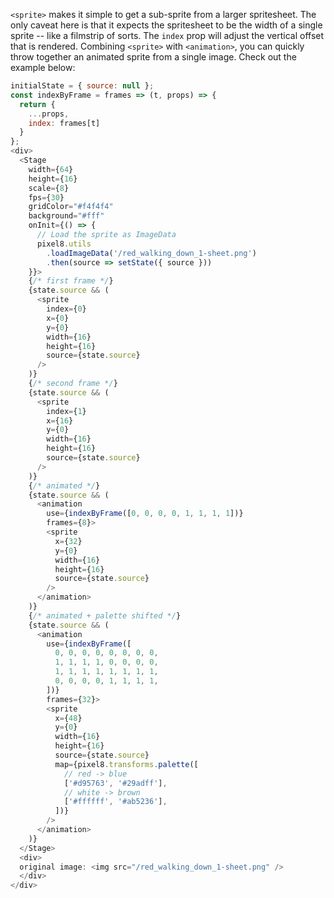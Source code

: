 `<sprite>` makes it simple to get a sub-sprite from a larger spritesheet. The only caveat here is that it expects the spritesheet to be the width of a single sprite -- like a filmstrip of sorts. The `index` prop will adjust the vertical offset that is rendered. Combining `<sprite>` with `<animation>`, you can quickly throw together an animated sprite from a single image. Check out the example below:

```js
initialState = { source: null };
const indexByFrame = frames => (t, props) => {
  return {
    ...props,
    index: frames[t]
  }
};
<div>
  <Stage
    width={64}
    height={16}
    scale={8}
    fps={30}
    gridColor="#f4f4f4"
    background="#fff"
    onInit={() => {
      // Load the sprite as ImageData
      pixel8.utils
        .loadImageData('/red_walking_down_1-sheet.png')
        .then(source => setState({ source }))
    }}>
    {/* first frame */}
    {state.source && (
      <sprite
        index={0}
        x={0}
        y={0}
        width={16}
        height={16}
        source={state.source}
      />
    )}
    {/* second frame */}
    {state.source && (
      <sprite
        index={1}
        x={16}
        y={0}
        width={16}
        height={16}
        source={state.source}
      />
    )}
    {/* animated */}
    {state.source && (
      <animation
        use={indexByFrame([0, 0, 0, 0, 1, 1, 1, 1])}
        frames={8}>
        <sprite
          x={32}
          y={0}
          width={16}
          height={16}
          source={state.source}
        />
      </animation>
    )}
    {/* animated + palette shifted */}
    {state.source && (
      <animation
        use={indexByFrame([
          0, 0, 0, 0, 0, 0, 0, 0,
          1, 1, 1, 1, 0, 0, 0, 0,
          1, 1, 1, 1, 1, 1, 1, 1,
          0, 0, 0, 0, 1, 1, 1, 1,
        ])}
        frames={32}>
        <sprite
          x={48}
          y={0}
          width={16}
          height={16}
          source={state.source}
          map={pixel8.transforms.palette([
            // red -> blue
            ['#d95763', '#29adff'],
            // white -> brown
            ['#ffffff', '#ab5236'],
          ])}
        />
      </animation>
    )}
  </Stage>
  <div>
  original image: <img src="/red_walking_down_1-sheet.png" />
  </div>
</div>
```